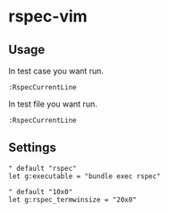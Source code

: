 # rspec-vim

## Usage
In test case you want run.

```vim
:RspecCurrentLine
```

In test file you want run.

```vim
:RspecCurrentLine
```

## Settings
```
" default "rspec"
let g:executable = "bundle exec rspec"

" default "10x0"
let g:rspec_termwinsize = "20x0"
```
